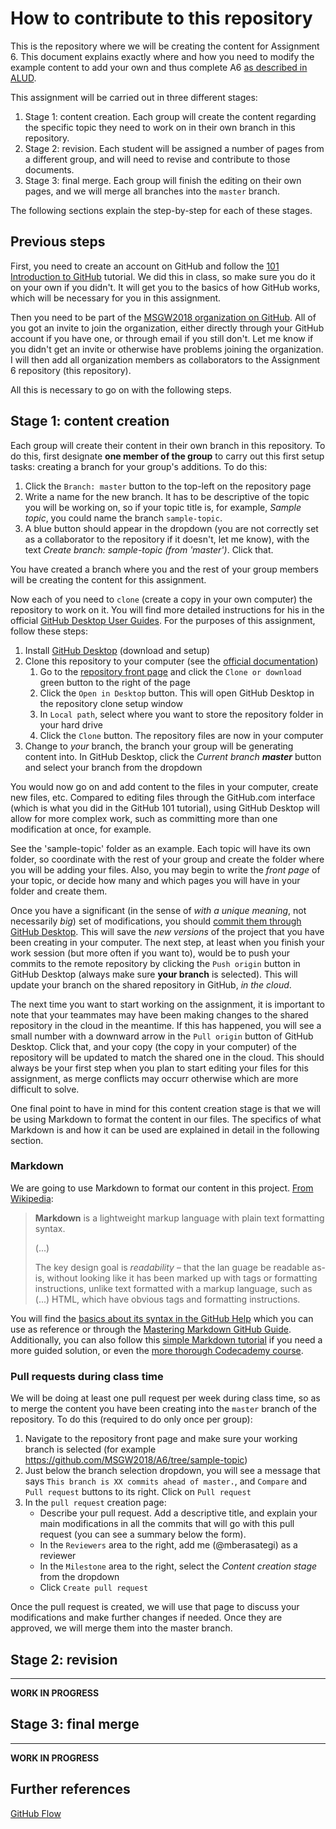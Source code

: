 # How to contribute to this repository

This is the repository where we will be creating the content for Assignment 6. This document explains exactly where and how you need to modify the example content to add your own and thus complete A6 [as described in ALUD](https://alud.deusto.es/mod/assign/view.php?id=15863). 

This assignment will be carried out in three different stages:

1. Stage 1: content creation. Each group will create the content regarding the specific topic they need to work on in their own branch in this repository.
2. Stage 2: revision. Each student will be assigned a number of pages from a different group, and will need to revise and contribute to those documents.
3. Stage 3: final merge. Each group will finish the editing on their own pages, and we will merge all branches into the `master` branch.

The following sections explain the step-by-step for each of these stages.

## Previous steps

First, you need to create an account on GitHub and follow the [101 Introduction to GitHub](https://services.github.com/on-demand/intro-to-github/) tutorial. We did this in class, so make sure you do it on your own if you didn't. It will get you to the basics of how GitHub works, which will be necessary for you in this assignment.

Then you need to be part of the [MSGW2018 organization on GitHub](https://github.com/MSGW2018). All of you got an invite to join the organization, either directly through your GitHub account if you have one, or through email if you still don't. Let me know if you didn't get an invite or otherwise have problems joining the organization. I will then add all organization members as collaborators to the Assignment 6 repository (this repository). 

All this is necessary to go on with the following steps.

## Stage 1: content creation

Each group will create their content in their own branch in this repository. To do this, first designate **one member of the group** to carry out this first setup tasks: creating a branch for your group's additions. To do this:

1. Click the `Branch: master` button to the top-left on the repository page
2. Write a name for the new branch. It has to be descriptive of the topic you will be working on, so if your topic title is, for example, _Sample topic_, you could name the branch `sample-topic`.
3. A blue button should appear in the dropdown (you are not correctly set as a collaborator to the repository if it doesn't, let me know), with the text _<i class="fa fa-code-branch"></i> Create branch: sample-topic (from 'master')_. Click that.

<!-- FORK VERSION
1. Fork [the _central_ repository of the assignment](https://github.com/MSGW2018/A6) to your personal account. To do this:
   1. Click the [<i class="fa fa-code-branch"></i> Fork](https://github.com/MSGW2018/A6#fork-destination-box) button to the top-right on the repository page 
   2. Choose your profile picture on the `Where should we fork this repository?` pop-up window
   3. It will take you to your forked repository, with an URL in the form of 
`https://github.com/YOUR-USERNAME/A6`
2. Change the name of the repository to include your group number. To do this:
   1. Click the `Settings` tab 
   2. In the `Repository name` field, change the name to `A6-group0`, where `0` must be your group number. If you were Group 9, for example, your repository should be named `A6-group9`
   3. Click the `Rename` button
3. Add your teammates as collaborators to the repository. To do this:
   1. Click the `Settings` tab if you are not already in the Settings
   2. Select `Collaborators` from the menu on the left
   3. Search your teammates by username and add them

Now all the group members have permission to edit the repository. The following steps will describe the contents present in the repository you forked, and where you need to add your contents and editions. 
-->

You have created a branch where you and the rest of your group members will be creating the content for this assignment. 

Now each of you need to `clone` (create a copy in your own computer) the repository to work on it. You will find more detailed instructions for his in the official  [GitHub Desktop User Guides](https://help.github.com/desktop/guides/). For the purposes of this assignment, follow these steps:

1. Install [GitHub Desktop](https://desktop.github.com/) (download and setup)
3. Clone this repository to your computer (see the [official documentation](https://help.github.com/desktop/guides/contributing-to-projects/cloning-a-repository-from-github-to-github-desktop/))
	1. Go to the [repository front page](https://github.com/MSGW2018/A6) and click the `Clone or download` green button to the right of the page
	2. Click the `Open in Desktop` button. This will open GitHub Desktop in the repository clone setup window
	5. In `Local path`, select where you want to store the repository folder in your hard drive
	6. Click the `Clone` button. The repository files are now in your computer
3. Change to _your_ branch, the branch your group will be generating content into. In GitHub Desktop, click the _<i class="fa fa-code-branch"></i> Current branch **master**_ button and select your branch from the dropdown

You would now go on and add content to the files in your computer, create new files, etc. Compared to editing files through the GitHub.com interface (which is what you did in the GitHub 101 tutorial), using GitHub Desktop will allow for more complex work, such as committing more than one modification at once, for example.

See the 'sample-topic' folder as an example. Each topic will have its own folder, so coordinate with the rest of your group and create the folder where you will be adding your files. Also, you may begin to write the _front page_ of your topic, or decide how many and which pages you will have in your folder and create them. 

Once you have a significant (in the sense of _with a unique meaning_, not necessarily _big_) set of modifications, you should [commit them through GitHub Desktop](https://help.github.com/desktop/guides/contributing-to-projects/committing-and-reviewing-changes-to-your-project/). This will save the _new versions_ of the project that you have been creating in your computer. The next step, at least when you finish your work session (but more often if you want to), would be to push your commits to the remote repository by clicking the `Push origin` button in GitHub Desktop (always make sure **your branch** is selected). This will update your branch on the shared repository in GitHub, _in the cloud_.

The next time you want to start working on the assignment, it is important to note that your teammates may have been making changes to the shared repository in the cloud in the meantime. If this has happened, you will see a small number with a downward arrow in the `Pull origin` button of GitHub Desktop. Click that, and your copy (the copy in your computer) of the repository will be updated to match the shared one in the cloud. This should always be your first step when you plan to start editing your files for this assignment, as merge conflicts may occurr otherwise which are more difficult to solve. 

One final point to have in mind for this content creation stage is that we will be using Markdown to format the content in our files. The specifics of what Markdown is and how it can be used are explained in detail in the following section.

### Markdown

We are going to use Markdown to format our content in this project. [From Wikipedia](https://en.wikipedia.org/wiki/Markdown):

> **Markdown** is a lightweight markup language with plain text formatting syntax.
> 
> (...)
> 
> The key design goal is _readability_ – that the lan guage be readable as-is, without looking like it has been marked up with tags or formatting instructions, unlike text formatted with a markup language, such as (...) HTML, which have obvious tags and formatting instructions. 

You will find the [basics about its syntax in the GitHub Help](https://help.github.com/articles/basic-writing-and-formatting-syntax/) which you can use as reference or through the [Mastering Markdown GitHub Guide](https://guides.github.com/features/mastering-markdown/). Additionally, you can also follow this [simple Markdown tutorial](https://www.markdowntutorial.com/
) if you need a more guided solution, or even the [more thorough Codecademy course](https://www.codecademy.com/courses/web-intermediate-en-Bw3bg/0/1
).

### Pull requests during class time

We will be doing at least one pull request per week during class time, so as to merge the content you have been creating into the `master` branch of the repository. To do this (required to do only once per group):

1. Navigate to the repository front page and make sure your working branch is selected (for example https://github.com/MSGW2018/A6/tree/sample-topic)
2. Just below the branch selection dropdown, you will see a message that says `This branch is XX commits ahead of master.`, and `Compare` and `Pull request` buttons to its right. Click on `Pull request`
3. In the `pull request` creation page:
   - Describe your pull request. Add a descriptive title, and explain your main modifications in all the commits that will go with this pull request (you can see a summary below the form). 
   - In the `Reviewers` area to the right, add me (@mberasategi) as a reviewer
   - In the `Milestone` area to the right, select the _Content creation stage_ from the dropdown
   - Click `Create pull request`

Once the pull request is created, we will use that page to discuss your modifications and make further changes if needed. Once they are approved, we will merge them into the master branch. 


## Stage 2: revision

---

**WORK IN PROGRESS**

## Stage 3: final merge

---

**WORK IN PROGRESS**

## Further references

[GitHub Flow](https://guides.github.com/introduction/flow/)